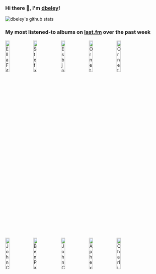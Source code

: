 ### Hi there 👋, I'm [dbeley](https://dbeley.ovh/en)!

![dbeley's github stats](https://github-readme-stats.vercel.app/api?username=dbeley)

### My most listened-to albums on [last.fm](https://www.last.fm/user/d_beley) over the past week

[<img src='https://lastfm.freetls.fastly.net/i/u/300x300/057edfedfc570f768efe772096f7c542.jpg' width='16%' height='16%' alt='Ella Fitzgerald - The Complete Ella in Berlin: Mack the Knife (live)'>](https://www.last.fm/music/ella%2bfitzgerald/the%2bcomplete%2bella%2bin%2bberlin%253a%2bmack%2bthe%2bknife%2b%2528live%2529)&nbsp;
[<img src='https://lastfm.freetls.fastly.net/i/u/300x300/2b5769adac034e518ff4d6028dca7f7e.jpg' width='16%' height='16%' alt='Stefano Bollani - Bollanicarioca'>](https://www.last.fm/music/stefano%2bbollani/bollanicarioca)&nbsp;
[<img src='https://lastfm.freetls.fastly.net/i/u/300x300/9b19605ed5724ddf96f1dbea92fa8ded.png' width='16%' height='16%' alt='Esbjörn Svensson Trio - Tuesday Wonderland'>](https://www.last.fm/music/esbj%25c3%25b6rn%2bsvensson%2btrio/tuesday%2bwonderland)&nbsp;
[<img src='https://lastfm.freetls.fastly.net/i/u/300x300/8f9e3369f138099c6306d53bb0a55003.jpg' width='16%' height='16%' alt='Ornette Coleman - Change of the Century'>](https://www.last.fm/music/ornette%2bcoleman/change%2bof%2bthe%2bcentury)&nbsp;
[<img src='https://lastfm.freetls.fastly.net/i/u/300x300/0946b711278220010c0f051555b85156.jpg' width='16%' height='16%' alt='Ornette Coleman - Skies Of America'>](https://www.last.fm/music/ornette%2bcoleman/skies%2bof%2bamerica)&nbsp;
<br>
[<img src='https://lastfm.freetls.fastly.net/i/u/300x300/f1e80613d1bc4f38cf38ea4f8d342dad.jpg' width='16%' height='16%' alt='John Coltrane Quartet - Africa Brass, Volume 1 & 2'>](https://www.last.fm/music/john%2bcoltrane%2bquartet/africa%2bbrass%252c%2bvolume%2b1%2b%2526%2b2)&nbsp;
[<img src='https://lastfm.freetls.fastly.net/i/u/300x300/20d1b449814341b2a2133e0cc9539a59.jpg' width='16%' height='16%' alt='Ben Paterson - Blues for Oscar'>](https://www.last.fm/music/ben%2bpaterson/blues%2bfor%2boscar)&nbsp;
[<img src='https://lastfm.freetls.fastly.net/i/u/300x300/1444d2daf17340a09b1aa531083a58b8.png' width='16%' height='16%' alt='John Coltrane - Soultrane'>](https://www.last.fm/music/john%2bcoltrane/soultrane)&nbsp;
[<img src='https://lastfm.freetls.fastly.net/i/u/300x300/00ce7410e6cfd2d0f9f1d847aa793daf.jpg' width='16%' height='16%' alt='Aphex Twin - Selected Ambient Works 85–92'>](https://www.last.fm/music/aphex%2btwin/selected%2bambient%2bworks%2b85%25e2%2580%259392)&nbsp;
[<img src='https://lastfm.freetls.fastly.net/i/u/300x300/78ff73f2f614a8533280f28637daedc6.jpg' width='16%' height='16%' alt='Charlie Parker - Yardbird Suite: The Ultimate Charlie Parker Collection'>](https://www.last.fm/music/charlie%2bparker/yardbird%2bsuite%253a%2bthe%2bultimate%2bcharlie%2bparker%2bcollection)&nbsp;
<br>
